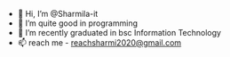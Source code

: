 - 👋 Hi, I’m @Sharmila-it
- 👀 I’m quite good in programming
- 🌱 I’m recently graduated in bsc Information Technology
- 📫 reach me - reachsharmi2020@gmail.com

